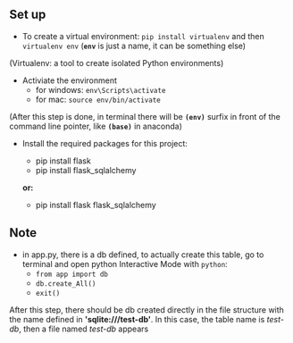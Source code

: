 
Set up
----
- To create a virtual environment: `pip install virtualenv` and then `virtualenv env` (**`env`** is just a name, it can be something else)

(Virtualenv: a tool to create isolated Python environments)

- Activiate the environment
	- for windows: `env\Scripts\activate`
	- for mac: `source env/bin/activate`

(After this step is done, in terminal there will be **`(env)`** surfix in front of the command line pointer, like **`(base)`** in anaconda)

- Install the required packages for this project:
	- pip install flask
	- pip install flask_sqlalchemy

	**or:**
	- pip install flask flask_sqlalchemy

Note
---
- in app.py, there is a db defined, to actually create this table, go to terminal and open python Interactive Mode with `python`:
	- `from app import db`
	- `db.create_All()`
	- `exit()`

After this step, there should be db created directly in the file structure with the name defined in **'sqlite:///test-db'**. In this case, the table name is *test-db*, then a file named *test-db* appears 